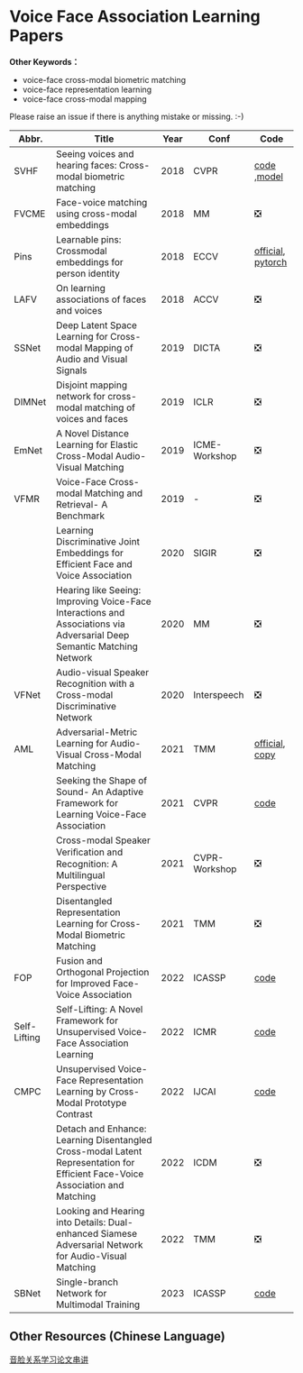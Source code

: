 # Voice Face Association Learning Papers

**Other Keywords：**

- voice-face cross-modal biometric matching
- voice-face representation learning 
- voice-face cross-modal mapping 



Please raise an issue if there is anything mistake or missing.  :-)


| Abbr.        | Title                                                        | Year | Conf          | Code                                                         |
| ------------ | ------------------------------------------------------------ | ---- | ------------- | ------------------------------------------------------------ |
| SVHF         | Seeing voices and hearing faces: Cross-modal biometric matching | 2018 | CVPR          | [code](http://www.robots.ox.ac.uk/~vgg/research/CMBiometrics)<br />,[model](https://github.com/a-nagrani/SVHF-Net) |
| FVCME        | Face-voice matching using cross-modal embeddings             | 2018 | MM            | ❎                                                            |
| Pins         | Learnable pins: Crossmodal embeddings for person identity    | 2018 | ECCV          | [official](http://www.robots.ox.ac.uk/~vgg/research/LearnablePins/), [pytorch](https://github.com/my-yy/learnable_pins) |
| LAFV         | On learning associations of faces and voices                 | 2018 | ACCV          | ❎                                                            |
| SSNet        | Deep Latent Space Learning for Cross-modal Mapping of Audio and Visual Signals | 2019 | DICTA         | ❎                                                            |
| DIMNet       | Disjoint mapping network for cross-modal matching of voices and faces | 2019 | ICLR          | ❎                                                            |
| EmNet        | A Novel Distance Learning for Elastic Cross-Modal Audio-Visual Matching | 2019 | ICME-Workshop | ❎                                                            |
| VFMR         | Voice-Face Cross-modal Matching and Retrieval- A Benchmark   | 2019 | -             | ❎                                                            |
|              | Learning Discriminative Joint Embeddings for Efficient Face and Voice Association | 2020 | SIGIR         | ❎                                                            |
|              | Hearing like Seeing: Improving Voice-Face Interactions and Associations via Adversarial Deep Semantic Matching Network | 2020 | MM            | ❎                                                            |
| VFNet        | Audio-visual Speaker Recognition with a Cross-modal Discriminative Network | 2020 | Interspeech   | ❎                                                            |
| AML          | Adversarial-Metric Learning for Audio-Visual Cross-Modal Matching | 2021 | TMM           | [official](https://github.com/MLanHu/AML), [copy](https://github.com/my-yy/AML_Copy) |
|              | Seeking the Shape of Sound- An Adaptive Framework for Learning Voice-Face Association | 2021 | CVPR          | [code](https://github.com/KID-7391/seeking-the-shape-of-sound) |
|              | Cross-modal Speaker Veriﬁcation and Recognition: A Multilingual Perspective | 2021 | CVPR-Workshop | ❎                                                            |
|              | Disentangled Representation Learning for Cross-Modal Biometric Matching | 2021 | TMM           | ❎                                                            |
| FOP          | Fusion and Orthogonal Projection for Improved Face-Voice Association | 2022 | ICASSP        | [code](https://github.com/msaadsaeed/FOP)                    |
| Self-Lifting | Self-Lifting: A Novel Framework for Unsupervised Voice-Face Association Learning | 2022 | ICMR          | [code](https://github.com/my-yy/sl_icmr2022)                 |
| CMPC         | Unsupervised Voice-Face Representation Learning by Cross-Modal Prototype Contrast | 2022 | IJCAI         | [code](https://github.com/Cocoxili/CMPC)                     |
|              | Detach and Enhance: Learning Disentangled Cross-modal Latent Representation for Efficient Face-Voice Association and Matching | 2022 | ICDM          | ❎                                                            |
|              | Looking and Hearing into Details: Dual-enhanced Siamese Adversarial Network for Audio-Visual Matching | 2022 | TMM           | ❎                                                            |
| SBNet        | Single-branch Network for Multimodal Training                | 2023 | ICASSP        | [code](https://github.com/msaadsaeed/SBNet)                  |



## Other Resources (Chinese Language)

[音脸关系学习论文串讲](https://zhuanlan.zhihu.com/p/565453692)
